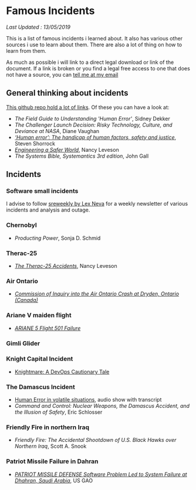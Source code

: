 # Famous Incidents

_Last Updated : 13/05/2019_

This is a list of famous incidents i learned about. It also has various other sources i use to learn about them. There are also a lot of thing on how to learn from them.

As much as possible i will link to a direct legal download or link of the document.
If a link is broken or you find a legal free access to one that does not have a source, you can [tell me at my email](mailto:depierre.thomas@gmail.com)

## General thinking about incidents

[This github repo hold a lot of links](https://github.com/lorin/resilience-engineering). Of these you can have a look at:

* _The Field Guide to Understanding 'Human Error'_, Sidney Dekker
* _The Challenger Launch Decision: Risky Technology, Culture, and Deviance at NASA_, Diane Vaughan
* [_‘Human error’: The handicap of human factors, safety and justice_](https://humanisticsystems.com/2013/09/21/human-error-the-handicap-of-human-factors-safety-and-justice/), Steven Shorrock
* [_Engineering a Safer World_](https://mitpress.mit.edu/books/engineering-safer-world), Nancy Leveson
* _The Systems Bible, Systemantics 3rd edition_, John Gall

## Incidents

### Software small incidents

I advise to follow [sreweekly by Lex Neva](https://sreweekly.com/) for a weekly newsletter of various incidents and analysis and outage.

### Chernobyl

* _Producting Power_, Sonja D. Schmid

### Therac-25

* [_The Therac-25 Accidents_](http://sunnyday.mit.edu/papers/therac.pdf), Nancy Leveson

### Air Ontario

* [_Commission of Inquiry into the Air Ontario Crash at Dryden, Ontario (Canada)_](http://epe.lac-bac.gc.ca/100/200/301/pco-bcp/commissions-ef/moshansky1992-eng/moshansky1992-eng.htm)

### Ariane V maiden flight

* [_ARIANE 5 Flight 501 Failure_](http://sunnyday.mit.edu/nasa-class/Ariane5-report.html)

### Gimli Glider

### Knight Capital Incident

* [Knightmare: A DevOps Cautionary Tale](https://dougseven.com/2014/04/17/knightmare-a-devops-cautionary-tale/)

### The Damascus Incident

* [Human Error in volatile situations](https://www.thisamericanlife.org/634/human-error-in-volatile-situations), audio show with transcript
* _Command and Control: Nuclear Weapons, the Damascus Accident, and the Illusion of Safety_, Eric Schlosser

### Friendly Fire in northern Iraq

* _Friendly Fire: The Accidental Shootdown of U.S. Black Hawks over Northern Iraq_, Scott A. Snook

### Patriot Missile Failure in Dahran

* [_PATRIOT MISSILE DEFENSE Software Problem Led to System Failure at Dhahran, Saudi Arabia_](https://www.gao.gov/assets/220/215614.pdf), US GAO